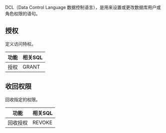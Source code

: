 DCL（Data Control Language 数据控制语言），是用来设置或更改数据库用户或角色权限的语句。

## 授权
定义访问特权。

| 功能 | 相关SQL |
| ---- | ------- |
| 授权 | GRANT   |

 

## 收回权限
回收指定的权限。

| 功能     | 相关SQL |
| -------- | ------- |
| 回收授权 | REVOKE  |

